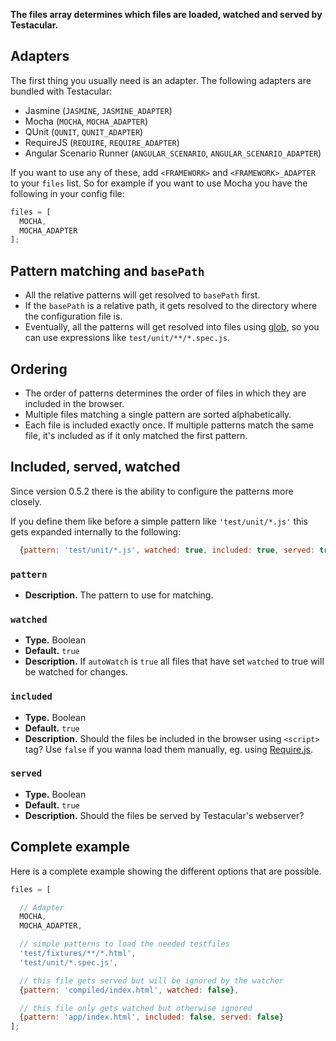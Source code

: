 **The files array determines which files are loaded, watched and served by Testacular.**

## Adapters
The first thing you usually need is an adapter. The following adapters
are bundled with Testacular:

* Jasmine (`JASMINE`, `JASMINE_ADAPTER`)
* Mocha (`MOCHA`, `MOCHA_ADAPTER`)
* QUnit (`QUNIT`, `QUNIT_ADAPTER`)
* RequireJS (`REQUIRE`, `REQUIRE_ADAPTER`)
* Angular Scenario Runner (`ANGULAR_SCENARIO`, `ANGULAR_SCENARIO_ADAPTER`)

If you want to use any of these, add `<FRAMEWORK>` and
`<FRAMEWORK>_ADAPTER` to your `files` list. So for example if you want
to use Mocha you have the following in your config file:
```javascript
files = [
  MOCHA,
  MOCHA_ADAPTER
];
```

## Pattern matching and `basePath`
- All the relative patterns will get resolved to `basePath` first.
- If the `basePath` is a relative path, it gets resolved to the
  directory where the configuration file is.
- Eventually, all the patterns will get resolved into files using
  [glob], so you can use expressions like `test/unit/**/*.spec.js`.

## Ordering
- The order of patterns determines the order of files in which they
  are included in the browser.
- Multiple files matching a single pattern are sorted alphabetically.
- Each file is included exactly once. If multiple patterns match the
  same file, it's included as if it only matched the first pattern.

## Included, served, watched
Since version 0.5.2 there is the ability to configure the patterns
more closely.

If you define them like before a simple pattern like
`'test/unit/*.js'` this gets expanded internally to the following:
```javascript
  {pattern: 'test/unit/*.js', watched: true, included: true, served: true}
```
### `pattern`
* **Description.** The pattern to use for matching.

### `watched`
* **Type.** Boolean
* **Default.** `true`
* **Description.**  If `autoWatch` is `true` all files that have set `watched` to true will be
  watched for changes.

### `included`
* **Type.** Boolean
* **Default.** `true`
* **Description.** Should the files be included in the browser using
    `<script>` tag? Use `false` if you wanna load them manually, eg.
    using [Require.js](../plus/RequireJS.html).

### `served`
* **Type.** Boolean
* **Default.** `true`
* **Description.** Should the files be served by Testacular's webserver?

## Complete example
Here is a complete example showing the different options that are possible.
```javascript
files = [

  // Adapter
  MOCHA,
  MOCHA_ADAPTER,

  // simple patterns to load the needed testfiles
  'test/fixtures/**/*.html',
  'test/unit/*.spec.js',

  // this file gets served but will be ignored by the watcher
  {pattern: 'compiled/index.html', watched: false},

  // this file only gets watched but otherwise ignored
  {pattern: 'app/index.html', included: false, served: false}
];
```

[glob]: https://github.com/isaacs/node-glob
